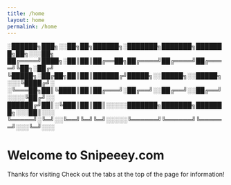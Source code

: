 ```yaml
---
title: /home
layout: home
permalink: /home
---
```


░██████╗███╗░░██╗██╗██████╗░███████╗███████╗███████╗██╗░░░██╗
██╔════╝████╗░██║██║██╔══██╗██╔════╝██╔════╝██╔════╝╚██╗░██╔╝
╚█████╗░██╔██╗██║██║██████╔╝█████╗░░█████╗░░█████╗░░░╚████╔╝░
░╚═══██╗██║╚████║██║██╔═══╝░██╔══╝░░██╔══╝░░██╔══╝░░░░╚██╔╝░░
██████╔╝██║░╚███║██║██║░░░░░███████╗███████╗███████╗░░░██║░░░
╚═════╝░╚═╝░░╚══╝╚═╝╚═╝░░░░░╚══════╝╚══════╝╚══════╝░░░╚═╝░░░

# Welcome to Snipeeey.com

Thanks for visiting Check out the tabs at the top of the page for information!
